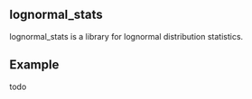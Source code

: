 ## lognormal_stats

lognormal_stats is a library for lognormal distribution statistics.

## Example

todo
